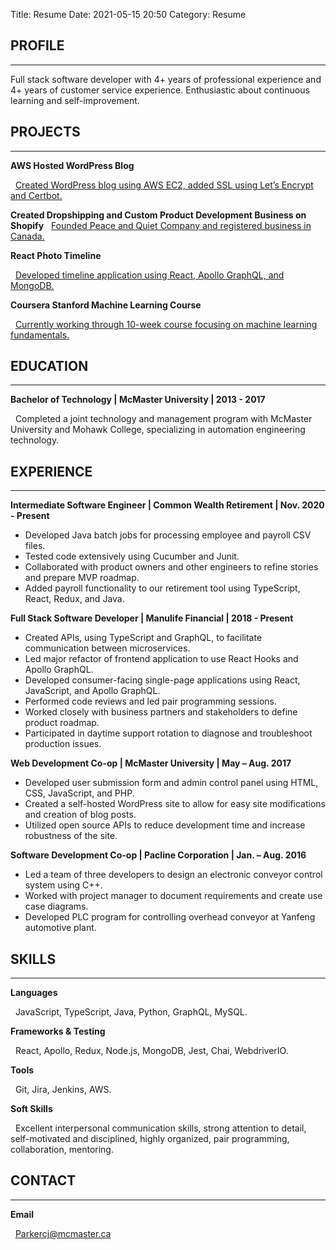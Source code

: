 Title: Resume
Date: 2021-05-15 20:50
Category: Resume

## PROFILE

---

Full stack software developer with 4+ years of professional experience and 4+ years of customer service experience. Enthusiastic about continuous learning and self-improvement.

## PROJECTS

---

**AWS Hosted WordPress Blog**

&nbsp;&nbsp;<a href="https://julieparker.net">Created WordPress blog using AWS EC2, added SSL using Let’s Encrypt and Certbot.</a>

**Created Dropshipping and Custom Product Development Business on Shopify**
&nbsp;&nbsp;<a href="https://peaceandquiet.ca/">Founded Peace and Quiet Company and registered business in Canada.</a>

**React Photo Timeline**

&nbsp;&nbsp;<a href="https://github.com/12Parker/timeline.js">Developed timeline application using React, Apollo GraphQL, and MongoDB.</a>

**Coursera Stanford Machine Learning Course**

&nbsp;&nbsp;<a href="https://www.coursera.org/learn/machine-learning/">Currently working through 10-week course focusing on machine learning fundamentals.</a>

## EDUCATION

---

**Bachelor of Technology | McMaster University | 2013 - 2017**

&nbsp;&nbsp;Completed a joint technology and management program with McMaster University and Mohawk College, specializing in automation engineering technology.

## EXPERIENCE

---

**Intermediate Software Engineer | Common Wealth Retirement | Nov. 2020 - Present**

- Developed Java batch jobs for processing employee and payroll CSV files.
- Tested code extensively using Cucumber and Junit.
- Collaborated with product owners and other engineers to refine stories and prepare MVP roadmap.
- Added payroll functionality to our retirement tool using TypeScript, React, Redux, and Java.

**Full Stack Software Developer | Manulife Financial | 2018 - Present**

- Created APIs, using TypeScript and GraphQL, to facilitate communication between microservices.
- Led major refactor of frontend application to use React Hooks and Apollo GraphQL.
- Developed consumer-facing single-page applications using React, JavaScript, and Apollo GraphQL.
- Performed code reviews and led pair programming sessions.
- Worked closely with business partners and stakeholders to define product roadmap.
- Participated in daytime support rotation to diagnose and troubleshoot production issues.

**Web Development Co-op | McMaster University | May – Aug. 2017**

- Developed user submission form and admin control panel using HTML, CSS, JavaScript, and PHP.
- Created a self-hosted WordPress site to allow for easy site modifications and creation of blog posts.
- Utilized open source APIs to reduce development time and increase robustness of the site.

**Software Development Co-op | Pacline Corporation | Jan. – Aug. 2016**

- Led a team of three developers to design an electronic conveyor control system using C++.
- Worked with project manager to document requirements and create use case diagrams.
- Developed PLC program for controlling overhead conveyor at Yanfeng automotive plant.

## SKILLS

---

**Languages**

&nbsp;&nbsp;JavaScript, TypeScript, Java, Python, GraphQL, MySQL.

**Frameworks & Testing**

&nbsp;&nbsp;React, Apollo, Redux, Node.js, MongoDB, Jest, Chai, WebdriverIO.

**Tools**

&nbsp;&nbsp;Git, Jira, Jenkins, AWS.

**Soft Skills**

&nbsp;&nbsp;Excellent interpersonal communication skills, strong attention to detail, self-motivated and disciplined, highly organized, pair programming, collaboration, mentoring.

## CONTACT

---

**Email**

&nbsp;&nbsp;[Parkercj@mcmaster.ca](mailto:12camparker21@gmail.com)
